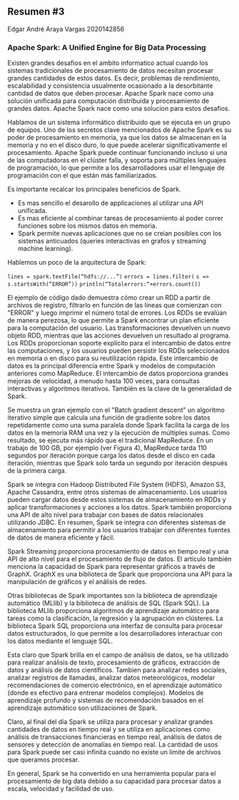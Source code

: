 ## **Resumen #3**

Edgar André Araya Vargas
2020142856

### Apache Spark: A Unified Engine for Big Data Processing

Existen grandes desafios en el ambito informatico actual cuando los sistemas tradicionales de procesamiento de datos necesitan procesar grandes cantidades de estos datos. Es decir, problemas de rendimiento, escalabilidad y consistencia usualmente ocasionado a la desorbitante cantidad de datos que deben procesar. Apache Spark nace como una solución unificada para computación distribuida y procesamiento de grandes datos. Apache Spark nace como una solucion para estos desafios.

Hablamos de un sistema informático distribuido que se ejecuta en un grupo de equipos. Uno de los secretos clave mencionados de Apache Spark es su poder de procesamiento en memoria, ya que los datos se almacenan en la memoria y no en el disco duro, lo que puede acelerar significativamente el procesamiento. Apache Spark puede continuar funcionando incluso si una de las computadoras en el clúster falla, y soporta para múltiples lenguajes de programación, lo que permite a los desarrolladores usar el lenguaje de programación con el que están más familiarizados. 

Es importante recalcar los principales beneficios de Spark. 

- Es mas sencillo el desarollo de applicaciones al utilizar una API unificada. 
- Es mas eficiente al combinar tareas de procesamiento al poder correr funciones sobre los mismos datos en memoria. 
- Spark permite nuevas aplicaciones que no se creian posibles con los sistemas anticuados (queries interactivas en grafos y streaming machine learning).

Hablemos un poco de la arquitectura de Spark:

`lines = spark.textFile(“hdfs://...”)`
`errors = lines.filter(`
`s => s.startsWith(“ERROR”))`
`println(“Totalerrors:“+errors.count())`

El ejemplo de código dado demuestra cómo crear un RDD a partir de archivos de registro, filtrarlo en función de las líneas que comienzan con "ERROR" y luego imprimir el número total de errores. Los RDDs se evalúan de manera perezosa, lo que permite a Spark encontrar un plan eficiente para la computación del usuario. Las transformaciones devuelven un nuevo objeto RDD, mientras que las acciones devuelven un resultado al programa. Los RDDs proporcionan soporte explícito para el intercambio de datos entre las computaciones, y los usuarios pueden persistir los RDDs seleccionados en memoria o en disco para su reutilización rápida. Este intercambio de datos es la principal diferencia entre Spark y modelos de computación anteriores como MapReduce. El intercambio de datos proporciona grandes mejoras de velocidad, a menudo hasta 100 veces, para consultas interactivas y algoritmos iterativos. También es la clave de la generalidad de Spark.

Se muestra un gran ejemplo con el "Batch gradient descent" un algoritmo iterativo simple que calcula una función de gradiente sobre los datos repetidamente como una suma paralela donde Spark facilita la carga de los datos en la memoria RAM una vez y la ejecución de múltiples sumas. Como resultado, se ejecuta más rápido que el tradicional MapReduce. En un trabajo de 100 GB, por ejemplo (ver Figura 4), MapReduce tarda 110 segundos por iteración porque carga los datos desde el disco en cada iteración, mientras que Spark solo tarda un segundo por iteración después de la primera carga.

Spark se integra con Hadoop Distributed File System (HDFS), Amazon S3, Apache Cassandra, entre otros sistemas de almacenamiento. Los usuarios pueden cargar datos desde estos sistemas de almacenamiento en RDDs y aplicar transformaciones y acciones a los datos. Spark también proporciona una API de alto nivel para trabajar con bases de datos relacionales utilizando JDBC. En resumen, Spark se integra con diferentes sistemas de almacenamiento para permitir a los usuarios trabajar con diferentes fuentes de datos de manera eficiente y fácil.

Spark Streaming proporciona procesamiento de datos en tiempo real y una API de alto nivel para el procesamiento de flujo de datos. El artículo también menciona la capacidad de Spark para representar gráficos a través de GraphX. GraphX es una biblioteca de Spark que proporciona una API para la manipulación de gráficos y el análisis de redes.

Otras bibliotecas de Spark importantes son la biblioteca de aprendizaje automático (MLlib) y la biblioteca de análisis de SQL (Spark SQL). La biblioteca MLlib proporciona algoritmos de aprendizaje automático para tareas como la clasificación, la regresión y la agrupación en clústeres. La biblioteca Spark SQL proporciona una interfaz de consulta para procesar datos estructurados, lo que permite a los desarrolladores interactuar con los datos mediante el lenguaje SQL.

Esta claro que Spark brilla en el campo de análisis de datos, se ha utilizado para realizar análisis de texto, procesamiento de gráficos, extracción de datos y análisis de datos científicos. Tambien para analizar redes sociales, analizar registros de llamadas, analizar datos meteorológicos, modelar recomendaciones de comercio electrónico, en el aprendizaje automático (donde es efectivo para entrenar modelos complejos). Modelos de aprendizaje profundo y sistemas de recomendación basados en el aprendizaje automático son utilizaciones de Spark.

Claro, al final del día Spark se utiliza para procesar y analizar grandes cantidades de datos en tiempo real y se utiliza en aplicaciones como análisis de transacciones financieras en tiempo real, análisis de datos de sensores y detección de anomalías en tiempo real. La cantidad de usos para Spark puede ser casi infinita cuando no existe un limite de archivos que queramos procesar.

En general, Spark se ha convertido en una herramienta popular para el procesamiento de big data debido a su capacidad para procesar datos a escala, velocidad y facilidad de uso.







